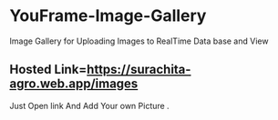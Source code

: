 # YouFrame-Image-Gallery
Image Gallery for Uploading Images to RealTime Data base and View 

## Hosted Link=https://surachita-agro.web.app/images

Just Open link And Add Your own Picture .
